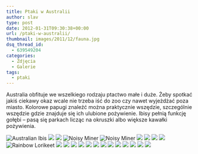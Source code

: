 ```yaml
---
title: Ptaki w Australii
author: slav
type: post
date: 2012-01-31T09:30:38+00:00
url: /ptaki-w-australii/
thumbnail: images/2011/12/fauna.jpg
dsq_thread_id:
  - 639549204
categories:
  - Zdjęcia
  - Galerie
tags:
  - ptaki
---
```

Australia obfituje we wszelkiego rodzaju ptactwo małe i duże. Żeby spotkać jakiś ciekawy okaz wcale nie trzeba iść do zoo czy nawet wyjeżdżać poza miasto. Kolorowe papugi znaleźć można praktycznie wszędzie, szczególnie wszędzie gdzie znajduje się ich ulubione pożywienie. Ibisy pełnią funkcję gołębi &#8211; pasą się parkach licząc na okruszki albo większe kawałki pożywienia.

<!--more-->

  
![Australian Ibis](images/2012/01/DSC03858.webp)
![](images/2012/01/DSC03876.webp)
![](images/2012/01/DSC03880.webp)
![Noisy Miner](images/2012/01/DSC03862.webp)
![Noisy Miner](images/2012/01/DSC03875.webp)
![](images/2012/01/DSC03882.webp)
![](images/2012/01/DSC03903.webp)
![](images/2012/01/DSC03915.webp)
![](images/2012/01/DSC03917.webp)
![Rainbow Lorikeet](images/2012/01/DSC03921.jpeg)
![](images/2012/01/DSC03924.webp)
![](images/2012/01/DSC03925_.webp)
![](images/2012/01/DSC03980.webp)
![](images/2012/01/DSC03985.webp)
![](images/2012/01/DSC03990.webp)
![](images/2012/01/DSC04303.webp)
![](images/2012/01/DSC04304.webp)
![](images/2012/01/DSC04353.jpg)
![](images/2012/01/DSC04355.webp)
![](images/2012/01/DSC04302.webp)
![](images/2012/01/DSC04357.webp)
![](images/2012/01/DSC03921_.jpg)
![](images/2012/01/IMG_0445.webp) 

 [1]: https://lh3.googleusercontent.com/-3vYlQiVbm58/TxuR1MwTzSI/AAAAAAAAD2M/5mViw1Rapt8/s800/DSC03858.webp.jpg "DSC03858.webp"
 [2]: https://lh5.googleusercontent.com/-hbkWT-ZJQdc/TxuR1MuZnqI/AAAAAAAAD2I/gvoX8B3CxjQ/s800/DSC03862.webp.jpg "DSC03862.webp"
 [3]: https://lh3.googleusercontent.com/-pkZqM9Zd9es/TxuR2ZIuNPI/AAAAAAAAD2U/EZOdkQWyGA4/s800/DSC03875.webp.jpg "DSC03875.webp"
 [4]: https://lh5.googleusercontent.com/-c5v2GODDYKA/TxuR3hFjcaI/AAAAAAAAD2g/RvKZ5QoO5sY/s800/DSC03876.webp.jpg "DSC03876.webp"
 [5]: https://lh5.googleusercontent.com/-WPcpinph3H0/TxuR5OZlknI/AAAAAAAAD2o/qIe77Kfe86E/s800/DSC03879.webp.jpg "DSC03879.webp"
 [6]: https://lh5.googleusercontent.com/-maeDoOL60Ds/TxuR5eTQirI/AAAAAAAAD2s/hQyMli8lkPQ/s800/DSC03880.webp.jpg "DSC03880.webp"
 [7]: https://lh5.googleusercontent.com/-nKkdnxyC-go/TxuR59j6PrI/AAAAAAAAD2w/iknJeh-Hpcw/s800/DSC03882.webp.jpg "DSC03882.webp"
 [8]: https://lh6.googleusercontent.com/-6jxNUSb0P8g/TxuR6n-AAAI/AAAAAAAAD28/T4jNc5kPiw8/s800/DSC03903.webp.jpg "DSC03903.webp"
 [9]: https://lh5.googleusercontent.com/-wIUn4rVDcP8/TxuR7LEZo7I/AAAAAAAAD3E/8zyh_nxhpUk/s800/DSC03915.webp.jpg "DSC03915.webp"
 [10]: https://lh4.googleusercontent.com/-gnySu-xRuf4/TxuR7Ikkm4I/AAAAAAAAD3A/6zfj0-Duf2Y/s800/DSC03917.webp.jpg "DSC03917.webp"
 [11]: https://lh6.googleusercontent.com/-U96K12Ef8dM/TxuR951j7hI/AAAAAAAAD3k/rRmyLRmk5FM/s800/DSC03924.webp.jpg "DSC03924.webp"
 [12]: https://lh4.googleusercontent.com/-e-SgKXRs6os/TxuR8209WFI/AAAAAAAAD3g/Xw03Wi9-_ZA/s800/DSC03925_.webp.jpg "DSC03925_.webp"
 [13]: https://lh6.googleusercontent.com/-N7PHnEileFo/TxuR9SXxDuI/AAAAAAAAD3o/_aeplnLLhCg/s800/DSC03925.webp.jpg "DSC03925.webp"
 [14]: https://lh6.googleusercontent.com/-eNBs6j55MnE/TxuSA-Gv1RI/AAAAAAAAD4A/BI-qZgNYaBk/s800/DSC03980.webp.jpg "DSC03980.webp"
 [15]: https://lh6.googleusercontent.com/-Ko_czms1JKU/TxuR_ZMNSdI/AAAAAAAAD34/Alup2f7-3w0/s800/DSC03985.webp.jpg "DSC03985.webp"
 [16]: https://lh6.googleusercontent.com/-cwtJ7_8QVjw/TxuSBS7NBZI/AAAAAAAAD4E/UFt7CUJdask/s800/DSC03990.webp.jpg "DSC03990.webp"
 [17]: https://lh4.googleusercontent.com/-9jWIrfh8JYc/TxuSCAeAReI/AAAAAAAAD4Q/1CmCO0T95yA/s800/DSC04303.webp.jpg "DSC04303.webp"
 [18]: https://lh3.googleusercontent.com/-EANvgnysd20/TxuSCos1eHI/AAAAAAAAD4M/tuigYWQN-7Q/s800/DSC04304.webp.jpg "DSC04304.webp"
 [19]: https://lh4.googleusercontent.com/-3pD9yzCr5xQ/TxuSELCQx0I/AAAAAAAAD4c/tow-zf7vKjo/s800/DSC04353.webp.jpg "DSC04353.webp"
 [20]: https://lh4.googleusercontent.com/-XAK2ygQbaiw/TxuSE9Ot9JI/AAAAAAAAD4g/fiW2E65gu7U/s800/DSC04355.webp.jpg "DSC04355.webp"
 [21]: https://lh4.googleusercontent.com/--4Q_KcQNJ7E/TxupKFQkr0I/AAAAAAAAD6A/wbYMu1AgBqw/s800/DSC04302.webp.jpg "DSC04302.webp"
 [22]: https://lh3.googleusercontent.com/-o98TVC-aD_4/TxuSFbziILI/AAAAAAAAD4o/lqrp-hgLzL4/s800/DSC04357.webp.jpg "DSC04357.webp"